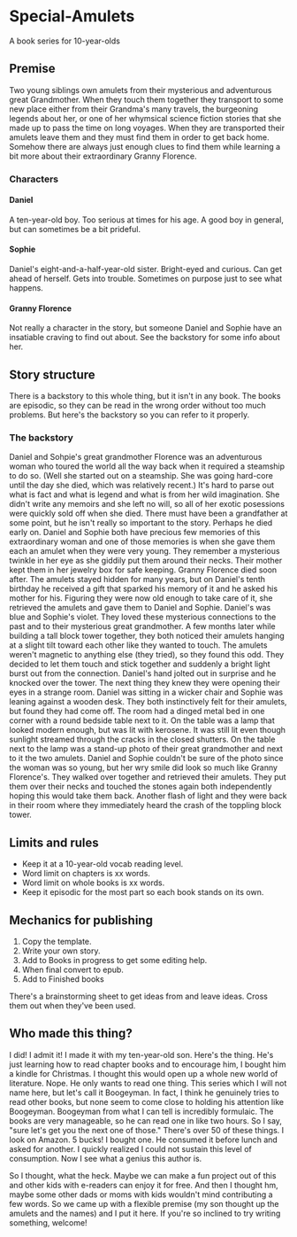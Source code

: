 # Special-Amulets
A book series for 10-year-olds  


## Premise
Two young siblings own amulets from their mysterious and adventurous great Grandmother. When they touch them together they transport to some new place either from their Grandma's many travels, the burgeoning legends about her, or one of her whymsical science fiction stories that she made up to pass the time on long voyages. When they are transported their amulets leave them and they must find them in order to get back home. Somehow there are always just enough clues to find them while learning a bit more about their extraordinary Granny Florence.

### Characters
#### Daniel 
A ten-year-old boy. Too serious at times for his age. A good boy in general, but can sometimes be a bit prideful.

#### Sophie
Daniel's eight-and-a-half-year-old sister. Bright-eyed and curious. Can get ahead of herself. Gets into trouble. Sometimes on purpose just to see what happens.

#### Granny Florence
Not really a character in the story, but someone Daniel and Sophie have an insatiable craving to find out about. See the backstory for some info about her.

## Story structure
There is a backstory to this whole thing, but it isn't in any book. The books are episodic, so they can be read in the wrong order without too much problems. But here's the backstory so you can refer to it properly.

### The backstory
Daniel and Sohpie's great grandmother Florence was an adventurous woman who toured the world all the way back when it required a steamship to do so. (Well she started out on a steamship. She was going hard-core until the day she died, which was relatively recent.) It's hard to parse out what is fact and what is legend and what is from her wild imagination. She didn't write any memoirs and she left no will, so all of her exotic posessions were quickly sold off when she died. There must have been a grandfather at some point, but he isn't really so important to the story. Perhaps he died early on. Daniel and Sophie both have precious few memories of this extraordinary woman and one of those memories is when she gave them each an amulet when they were very young. They remember a mysterious twinkle in her eye as she giddily put them around their necks. Their mother kept them in her jewelry box for safe keeping. Granny Florence died soon after. The amulets stayed hidden  for many years, but on Daniel's tenth birthday he received a gift that sparked his memory of it and he asked his mother for his. Figuring they were now old enough to take care of it, she retrieved the amulets and gave them to Daniel and Sophie. Daniel's was blue and Sophie's violet. They loved these mysterious connections to the past and to their mysterious great grandmother. A few months later while building a tall block tower together, they both noticed their amulets hanging at a slight tilt toward each other like they wanted to touch. The amulets weren't magnetic to anything else (they tried), so they found this odd. They decided to let them touch and stick together and suddenly a bright light burst out from the connection. Daniel's hand jolted out in surprise and he knocked over the tower. The next thing they knew they were opening their eyes in a strange room. Daniel was sitting in a wicker chair and Sophie was leaning against a wooden desk. They both instinctively felt for their amulets, but found they had come off. The room had a dinged metal bed in one corner with a round bedside table next to it. On the table was a lamp that looked modern enough, but was lit with kerosene. It was still lit even though sunlight streamed through the cracks in the closed shutters. On the table next to the lamp was a stand-up photo of their great grandmother and next to it the two amulets. Daniel and Sophie couldn't be sure of the photo since the woman was so young, but her wry smile did look so much like Granny Florence's. They walked over together and retrieved their amulets. They put them over their necks and touched the stones again both independently hoping this would take them back. Another flash of light and they were back in their room where they immediately heard the crash of the toppling block tower. 

## Limits and rules
* Keep it at a 10-year-old vocab reading level.
* Word limit on chapters is xx words.
* Word limit on whole books is xx words.
* Keep it episodic for the most part so each book stands on its own.

## Mechanics for publishing
1. Copy the template.
2. Write your own story.
3. Add to Books in progress to get some editing help.
4. When final convert to epub.
5. Add to Finished books

There's a brainstorming sheet to get ideas from and leave ideas. Cross them out when they've been used.


## Who made this thing?
I did! I admit it! I made it with my ten-year-old son. Here's the thing. He's just learning how to read chapter books and to encourage him, I bought him a kindle for Christmas. I thought this would open up a whole new world of literature. Nope. He only wants to read one thing. This series which I will not name here, but let's call it Boogeyman. In fact, I think he genuinely tries to read other books, but none seem to come close to holding his attention like Boogeyman. Boogeyman from what I can tell is incredibly formulaic. The books are very manageable, so he can read one in like two hours. So I say, "sure let's get you the next one of those." There's over 50 of these things. I look on Amazon. 5 bucks! I bought one. He consumed it before lunch and asked for another. I quickly realized I could not sustain this level of consumption. Now I see what a genius this author is.

So I thought, what the heck. Maybe we can make a fun project out of this and other kids with e-readers can enjoy it for free. And then I thought hm, maybe some other dads or moms with kids wouldn't mind contributing a few words. So we came up with a flexible premise (my son thought up the amulets and the names) and I put it here. If you're so inclined to try writing something, welcome!

